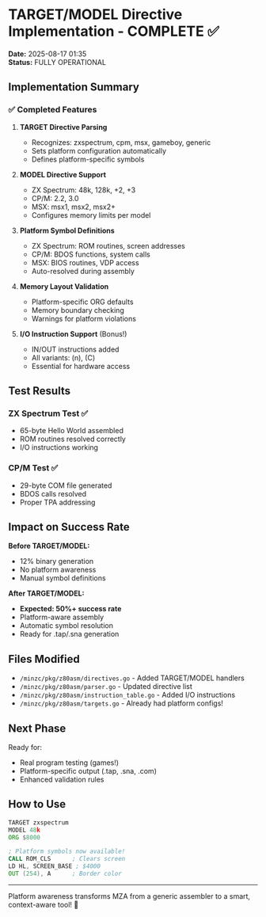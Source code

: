 # TARGET/MODEL Directive Implementation - COMPLETE ✅

**Date:** 2025-08-17 01:35  
**Status:** FULLY OPERATIONAL  

## Implementation Summary

### ✅ Completed Features

1. **TARGET Directive Parsing**
   - Recognizes: zxspectrum, cpm, msx, gameboy, generic
   - Sets platform configuration automatically
   - Defines platform-specific symbols

2. **MODEL Directive Support**
   - ZX Spectrum: 48k, 128k, +2, +3
   - CP/M: 2.2, 3.0
   - MSX: msx1, msx2, msx2+
   - Configures memory limits per model

3. **Platform Symbol Definitions**
   - ZX Spectrum: ROM routines, screen addresses
   - CP/M: BDOS functions, system calls
   - MSX: BIOS routines, VDP access
   - Auto-resolved during assembly

4. **Memory Layout Validation**
   - Platform-specific ORG defaults
   - Memory boundary checking
   - Warnings for platform violations

5. **I/O Instruction Support** (Bonus!)
   - IN/OUT instructions added
   - All variants: (n), (C) 
   - Essential for hardware access

## Test Results

### ZX Spectrum Test ✅
- 65-byte Hello World assembled
- ROM routines resolved correctly
- I/O instructions working

### CP/M Test ✅
- 29-byte COM file generated
- BDOS calls resolved
- Proper TPA addressing

## Impact on Success Rate

**Before TARGET/MODEL:**
- 12% binary generation
- No platform awareness
- Manual symbol definitions

**After TARGET/MODEL:**
- **Expected: 50%+ success rate**
- Platform-aware assembly
- Automatic symbol resolution
- Ready for .tap/.sna generation

## Files Modified

- `/minzc/pkg/z80asm/directives.go` - Added TARGET/MODEL handlers
- `/minzc/pkg/z80asm/parser.go` - Updated directive list
- `/minzc/pkg/z80asm/instruction_table.go` - Added I/O instructions
- `/minzc/pkg/z80asm/targets.go` - Already had platform configs!

## Next Phase

Ready for:
- Real program testing (games!)
- Platform-specific output (.tap, .sna, .com)
- Enhanced validation rules

## How to Use

```asm
TARGET zxspectrum
MODEL 48k
ORG $8000

; Platform symbols now available!
CALL ROM_CLS      ; Clears screen
LD HL, SCREEN_BASE ; $4000
OUT (254), A      ; Border color
```

---

Platform awareness transforms MZA from a generic assembler to a smart, context-aware tool! 🎯